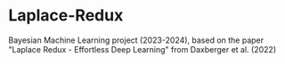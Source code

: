 # Laplace-Redux
Bayesian Machine Learning project (2023-2024), based on the paper "Laplace Redux - Effortless Deep Learning" from Daxberger et al. (2022)
